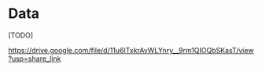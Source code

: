 # Data

[TODO]

https://drive.google.com/file/d/11u6ITxkrAvWLYnry__9rm1QIOQbSKasT/view?usp=share_link
